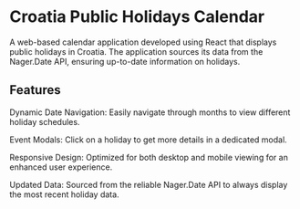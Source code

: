 # Croatia Public Holidays Calendar

A web-based calendar application developed using React that displays public holidays in Croatia. The application sources its data from the Nager.Date API, ensuring up-to-date information on holidays.

## Features

Dynamic Date Navigation: Easily navigate through months to view different holiday schedules.

Event Modals: Click on a holiday to get more details in a dedicated modal.

Responsive Design: Optimized for both desktop and mobile viewing for an enhanced user experience.

Updated Data: Sourced from the reliable Nager.Date API to always display the most recent holiday data.




